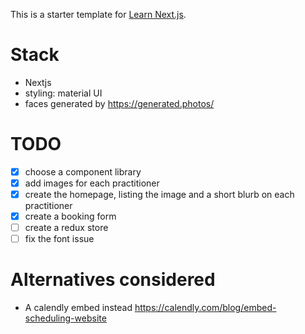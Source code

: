 This is a starter template for [Learn Next.js](https://nextjs.org/learn).

# Stack

- Nextjs
- styling: material UI
- faces generated by https://generated.photos/

# TODO

- [x] choose a component library
- [x] add images for each practitioner
- [x] create the homepage, listing the image and a short blurb on each practitioner
- [x] create a booking form
- [ ] create a redux store
- [ ] fix the font issue

# Alternatives considered

- A calendly embed instead https://calendly.com/blog/embed-scheduling-website
